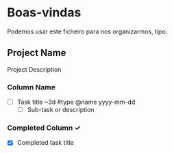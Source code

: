 # Boas-vindas

Podemos usar este ficheiro para nos organizarmos, tipo:

## Project Name
Project Description

### Column Name
- [ ] Task title ~3d #type @name yyyy-mm-dd  
  - [ ] Sub-task or description  

### Completed Column ✓
- [x] Completed task title  
